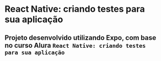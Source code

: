 # React Native: criando testes para sua aplicação

## Projeto desenvolvido utilizando Expo, com base no curso Alura `React Native: criando testes para sua aplicação`
